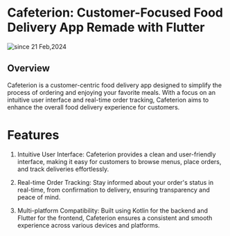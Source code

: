 # Cafeterion: Customer-Focused Food Delivery App Remade with Flutter
  <img src="https://komarev.com/ghpvc/?username=Cafeterion-Remake&label=Caterion-Remake&color=0e75b6&style=flat" alt="since 21 Feb,2024" />
  
## Overview

Cafeterion is a customer-centric food delivery app designed to simplify the process of ordering and enjoying your favorite meals. With a focus on an intuitive user interface and real-time order tracking, Cafeterion aims to enhance the overall food delivery experience for customers.

# Features

1. Intuitive User Interface: Cafeterion provides a clean and user-friendly interface, making it easy for customers to browse menus, place orders, and track deliveries effortlessly.

2. Real-time Order Tracking: Stay informed about your order's status in real-time, from confirmation to delivery, ensuring transparency and peace of mind.

3. Multi-platform Compatibility: Built using Kotlin for the backend and Flutter for the frontend, Cafeterion ensures a consistent and smooth experience across various devices and platforms.




